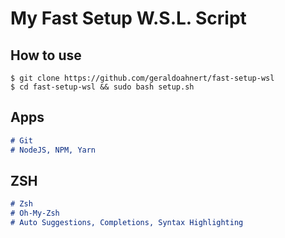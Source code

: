 # My Fast Setup W.S.L. Script

## How to use

```console 
$ git clone https://github.com/geraldoahnert/fast-setup-wsl
$ cd fast-setup-wsl && sudo bash setup.sh
```
## Apps

```markdown
# Git
# NodeJS, NPM, Yarn
```

## ZSH

```markdown
# Zsh
# Oh-My-Zsh
# Auto Suggestions, Completions, Syntax Highlighting
```